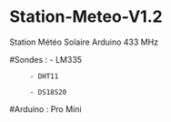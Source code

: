 # Station-Meteo-V1.2
Station Météo Solaire Arduino 433 MHz 

#Sondes : - LM335

         - DHT11
         
         - DS18S20
         
#Arduino : Pro Mini
